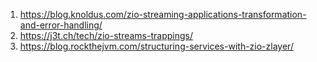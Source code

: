 1. https://blog.knoldus.com/zio-streaming-applications-transformation-and-error-handling/
2. https://j3t.ch/tech/zio-streams-trappings/
3. https://blog.rockthejvm.com/structuring-services-with-zio-zlayer/
